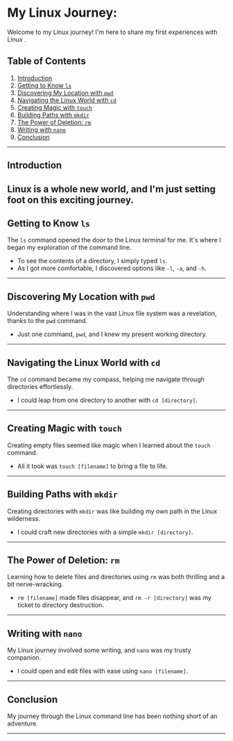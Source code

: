 # My Linux Journey: 

Welcome to my Linux journey! I'm here to share my first experiences with Linux .

## Table of Contents

1. [Introduction](#introduction)
2. [Getting to Know `ls`](#getting-to-know-ls)
3. [Discovering My Location with `pwd`](#discovering-my-location-with-pwd)
4. [Navigating the Linux World with `cd`](#navigating-the-linux-world-with-cd)
5. [Creating Magic with `touch`](#creating-magic-with-touch)
6. [Building Paths with `mkdir`](#building-paths-with-mkdir)
7. [The Power of Deletion: `rm`](#the-power-of-deletion-rm)
8. [Writing with `nano`](#writing-with-nano)
9. [Conclusion](#conclusion)

---

## Introduction

Linux is a whole new world, and I'm just setting foot on this exciting journey.
---

## Getting to Know `ls`

The `ls` command opened the door to the Linux terminal for me. It's where I began my exploration of the command line.

- To see the contents of a directory, I simply typed `ls`.
- As I got more comfortable, I discovered options like `-l`, `-a`, and `-h`.


---

## Discovering My Location with `pwd`

Understanding where I was in the vast Linux file system was a revelation, thanks to the `pwd` command.

- Just one command, `pwd`, and I knew my present working directory.


---

## Navigating the Linux World with `cd`

The `cd` command became my compass, helping me navigate through directories effortlessly.

- I could leap from one directory to another with `cd [directory]`.


---

## Creating Magic with `touch`

Creating empty files seemed like magic when I learned about the `touch` command.

- All it took was `touch [filename]` to bring a file to life.



---

## Building Paths with `mkdir`

Creating directories with `mkdir` was like building my own path in the Linux wilderness.

- I could craft new directories with a simple `mkdir [directory]`.



---

## The Power of Deletion: `rm`

Learning how to delete files and directories using `rm` was both thrilling and a bit nerve-wracking.

- `rm [filename]` made files disappear, and `rm -r [directory]` was my ticket to directory destruction.



---

## Writing with `nano`

My Linux journey involved some writing, and `nano` was my trusty companion.

- I could open and edit files with ease using `nano [filename]`.




---

## Conclusion

My journey through the Linux command line has been nothing short of an adventure.

---


